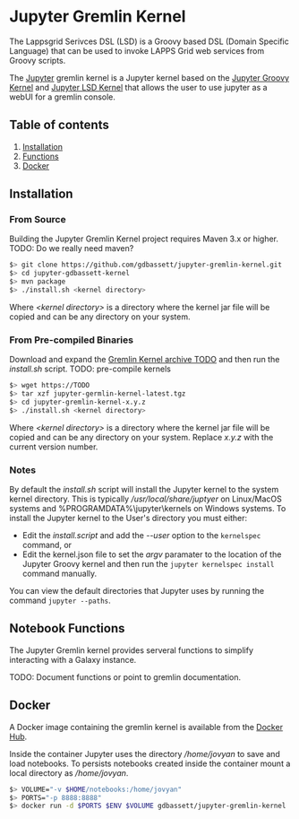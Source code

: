 # Jupyter Gremlin Kernel

The Lappsgrid Serivces DSL (LSD) is a Groovy based DSL (Domain Specific Language) that can be used to invoke LAPPS Grid web services from Groovy scripts. 

The [Jupyter](https://jupyter.org) gremlin kernel is a Jupyter kernel based on the [Jupyter Groovy Kernel](https://github.com/lappsgrid-incubator/jupyter-groovy-kernel) and [Jupyter LSD Kernel](https://github.com/lappsgrid-incubator/jupyter-lsd-kernel) that allows the user to use jupyter as a webUI for a gremlin console.

## Table of contents
1. [Installation](#installation)
1. [Functions](#notebook-functions)
1. [Docker](#docker)

## Installation

### From Source

Building the Jupyter Gremlin Kernel project requires Maven 3.x or higher.
TODO: Do we really need maven?

```bash
$> git clone https://github.com/gdbassett/jupyter-gremlin-kernel.git 
$> cd jupyter-gdbassett-kernel
$> mvn package
$> ./install.sh <kernel directory>
```

Where *&lt;kernel directory&gt;* is a directory where the kernel jar file will be copied and can be any directory on your system.

### From Pre-compiled Binaries

Download and expand the [Gremlin Kernel archive TODO](TODO) and then run the *install.sh* script.
TODO: pre-compile kernels

```bash
$> wget https://TODO
$> tar xzf jupyter-germlin-kernel-latest.tgz
$> cd jupyter-gremlin-kernel-x.y.z
$> ./install.sh <kernel directory>
```

Where *&lt;kernel directory&gt;* is a directory where the kernel jar file will be copied and can be any directory on your system. Replace *x.y.z* with the current version number.

### Notes

By default the *install.sh* script will install the Jupyter kernel to the system kernel directory. This is typically */usr/local/share/juptyer* on Linux/MacOS systems and %PROGRAMDATA%\jupyter\kernels on Windows systems.  To install the Jupyter kernel to the User's directory you must either:

* Edit the *install.script* and add the *--user* option to the `kernelspec` command, or
* Edit the kernel.json file to set the *argv* paramater to the location of the Jupyter Groovy kernel and then run the `jupyter kernelspec install` command manually.

You can view the default directories that Jupyter uses by running the command `jupyter --paths`.


## Notebook Functions

The Jupyter Gremlin kernel provides serveral functions to simplify interacting with a Galaxy instance.

TODO: Document functions or point to gremlin documentation.

## Docker

A Docker image containing the gremlin kernel is available from the [Docker Hub](https://hub.docker.com/TBD).  

Inside the container Jupyter uses the directory */home/jovyan* to save and load notebooks.  To persists notebooks created inside the container mount a local directory as */home/jovyan*.

```bash
$> VOLUME="-v $HOME/notebooks:/home/jovyan"
$> PORTS="-p 8888:8888"
$> docker run -d $PORTS $ENV $VOLUME gdbassett/jupyter-gremlin-kernel 
```
